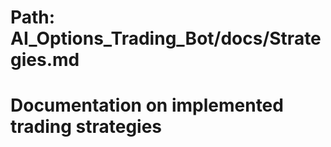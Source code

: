 # Path: AI_Options_Trading_Bot/docs/Strategies.md
# Documentation on implemented trading strategies
